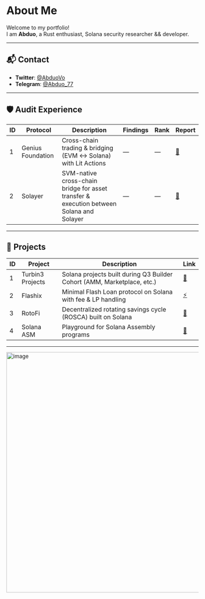 # About Me

Welcome to my portfolio!  
I am **Abduo**, a Rust enthusiast, Solana security researcher && developer.

---

## 📬 Contact

- **Twitter**: [@AbduoVo](https://x.com/AbduoVo)
- **Telegram**: [@Abduo_77](https://t.me/Abduo_77)

---

## 🛡️ Audit Experience

| ID | Protocol | Description | Findings | Rank | Report |
|----|----------|-------------|----------|------|--------|
| 1  | Genius Foundation | Cross-chain trading & bridging (EVM ↔ Solana) with Lit Actions | — | — | [📑]() |
| 2  | Solayer           | SVM-native cross-chain bridge for asset transfer & execution between Solana and Solayer | — | — | [📑]() |

---

## 🔧 Projects

| ID | Project     | Description                                                               | Link                                                   |
| -- | ----------- | ------------------------------------------------------------------------- | ------------------------------------------------------ |
| 1  | Turbin3 Projects | Solana projects built during Q3 Builder Cohort (AMM, Marketplace, etc.) | [🔧](https://github.com/Abduovv/Q3_25_Builder_Abduovv) |
| 2  | Flashix          | Minimal Flash Loan protocol on Solana with fee & LP handling           | [⚡](https://github.com/Abduovv/Flashix)               |
| 3  | RotoFi           | Decentralized rotating savings cycle (ROSCA) built on Solana          | [🔁](https://github.com/Abduovv/RotoFi/tree/main)     |
| 4  | Solana ASM       | Playground for Solana Assembly programs                               | [🧩](https://github.com/Abduovv/solana-asm)           |

---

<img width="1200" height="630" alt="image" src="https://github.com/user-attachments/assets/87705f24-a9ef-451b-ae2d-b34a57a4b355" />
